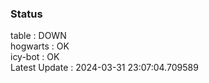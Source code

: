 ### Status


table : DOWN  
hogwarts : OK  
icy-bot : OK  
Latest Update : 2024-03-31 23:07:04.709589
